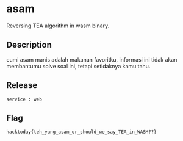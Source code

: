 # asam

Reversing TEA algorithm in wasm binary.

## Description
cumi asam manis adalah makanan favoritku, informasi ini tidak akan membantumu solve soal ini, tetapi setidaknya kamu tahu.

## Release

`service : web`

## Flag
`hacktoday{teh_yang_asam_or_should_we_say_TEA_in_WASM??}`
